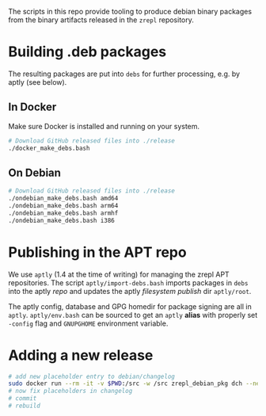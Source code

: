 The scripts in this repo provide tooling to produce debian binary packages from the binary artifacts released in the `zrepl` repository.

# Building .deb packages

The resulting packages are put into `debs` for further processing, e.g. by aptly (see below).

## In Docker

Make sure Docker is installed and running on your system.

```bash
# Download GitHub released files into ./release
./docker_make_debs.bash
```

## On Debian

```bash
# Download GitHub released files into ./release
./ondebian_make_debs.bash amd64
./ondebian_make_debs.bash arm64
./ondebian_make_debs.bash armhf
./ondebian_make_debs.bash i386
```

# Publishing in the APT repo

We use `aptly` (1.4 at the time of writing) for managing the zrepl APT repositories.
The script `aptly/import-debs.bash` imports packages in `debs` into the aptly *repo* and updates the aptly *filesystem publish* dir `aptly/root`.

The aptly config, database and GPG homedir for package signing are all in `aptly`.
`aptly/env.bash` can be sourced to get an `aptly` **alias** with properly set `-config` flag and `GNUPGHOME` environment variable.

# Adding a new release

```bash
# add new placeholder entry to debian/changelog
sudo docker run --rm -it -v $PWD:/src -w /src zrepl_debian_pkg dch --newversion 0.2.0-1 foo
# now fix placeholders in changelog
# commit
# rebuild
```
